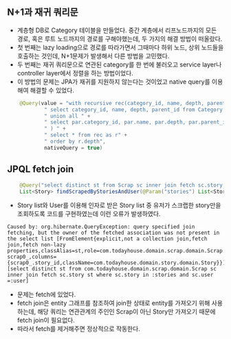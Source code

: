 ## N+1과 재귀 쿼리문
- 계층형 DB로 Category 테이블을 만들었다. 중간 계층에서 리프노드까지의 모든 경로, 혹은 루트 노드까지의 경로를 구해야했는데, 두 가지의 해결 방법이 떠올랐다.
- 첫 번째는 lazy loading으로 경로를 따라가면서 그때마다 하위 노드, 상위 노드들을 호출하는 것인데, N+1문제가 발생해서 다른 방법을 고민했다.
- 두 번째는 재귀 쿼리문으로 연관된 category를 한 번에 불러오고 service layer나 controller layer에서 정렬을 하는 방법이었다.
- 이 방법의 문제는 JPA가 재귀를 지원하지 않는다는 것이었고 native query를 이용해여 해결할 수 있었다.
```java
    @Query(value = "with recursive rec(category_id, name, depth, parent_id) as (" +
            " select category_id, name, depth, parent_id from Category where name=:categoryName" +
            " union all " +
            " select par.category_id, par.name, par.depth, par.parent_id from rec as ch, Category as par where par.category_id = ch.parent_id" +
            " ) " +
            " select * from rec as r" +
            " order by r.depth",
            nativeQuery = true)
```

## JPQL fetch join
```java
    @Query("select distinct st from Scrap sc inner join fetch sc.story st where sc.story in :stories and sc.user =:user")
    List<Story> findScrapedByStoriesAndUser(@Param("stories") List<Story> stories, @Param("user") User user);
```
- Story list와 User를 이용해 인자로 받은 Story list 중 유저가 스크랩한 story만을 조회하도록 코드를 구현하였는데 이런 오류가 발생하였다.
```
Caused by: org.hibernate.QueryException: query specified join fetching, but the owner of the fetched association was not present in the select list [FromElement{explicit,not a collection join,fetch join,fetch non-lazy properties,classAlias=st,role=com.todayhouse.domain.scrap.domain.Scrap.story,tableName=story,tableAlias=story1_,origin=scrap scrap0_,columns={scrap0_.story_id,className=com.todayhouse.domain.story.domain.Story}}] [select distinct st from com.todayhouse.domain.scrap.domain.Scrap sc inner join fetch sc.story st where sc.story in :stories and sc.user =:user]
```
- 문제는 fetch에 있었다.
- fetch join은 entity 그래프를 참조하여 join한 상태로 entity를 가져오기 위해 사용하는데, 해당 쿼리는 연관관계의 주인인 Scrap이 아닌 Story만 가져오기 때문에 fetch join이 필요없다.
- 따라서 fetch를 제거해주면 정상적으로 작동한다.
